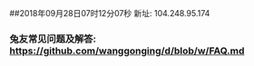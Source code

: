 ##2018年09月28日07时12分07秒 新址: 104.248.95.174
### 兔友常见问题及解答: https://github.com/wanggonging/d/blob/w/FAQ.md
